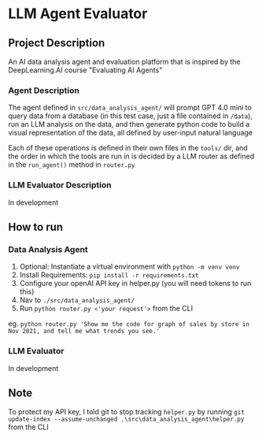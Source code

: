 # LLM Agent Evaluator 

## Project Description
An AI data analysis agent and evaluation platform that is inspired by the DeepLearning.AI course "Evaluating AI Agents"

### Agent Description
The agent defined in `src/data_analysis_agent/` will prompt GPT 4.0 mini to query data from a database (in this test case, just a file contained in `/data`), run an LLM analysis on the data, and then generate python code to build a visual representation of the data, all defined by user-input natural language

Each of these operations is defined in their own files in the `tools/` dir, and the order in which the tools are run in is decided by a LLM router as defined in the `run_agent()` method in `router.py`

### LLM Evaluator Description
In development

## How to run 
### Data Analysis Agent
 1) Optional: Instantiate a virtual environment with `python -m venv venv`
 2) Install Requirements: `pip install -r requirements.txt`
 3) Configure your openAI API key in helper.py (you will need tokens to run this)
 3) Nav to `./src/data_analysis_agent/`
 4) Run `python router.py <'your request'>` from the CLI

 eg. `python router.py 'Show me the code for graph of sales by store in Nov 2021, and tell me what trends you see.'`

### LLM Evaluator
In development

## Note
To protect my API key, I told git to stop tracking `helper.py` by running `git update-index --assume-unchanged .\src\data_analysis_agent\helper.py` from the CLI